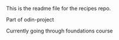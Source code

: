 This is the readme file for the recipes repo.

Part of odin-project

Currently going through foundations course
